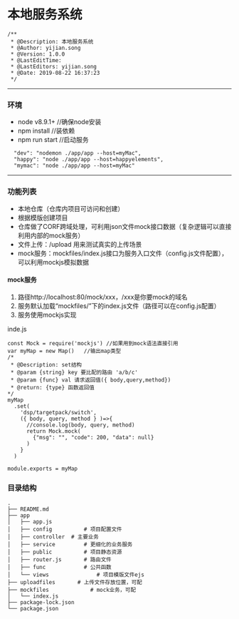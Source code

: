 # 本地服务系统

```
/**
 * @Description: 本地服务系统
 * @Author: yijian.song
 * @Version: 1.0.0
 * @LastEditTime:
 * @LastEditors: yijian.song
 * @Date: 2019-08-22 16:37:23
 */
```

---

### 环境
- node v8.9.1+  //确保node安装
- npm install   //装依赖
- npm run start //启动服务
```
  "dev": "nodemon ./app/app --host=myMac",
  "happy": "node ./app/app --host=happyelements",
  "mymac": "node ./app/app --host=myMac"
```
---

### 功能列表
- 本地仓库（仓库内项目可访问和创建）
- 根据模版创建项目
- 仓库做了CORF跨域处理，可利用json文件mock接口数据（复杂逻辑可以直接利用内部的mock服务）
- 文件上传：/upload 用来测试真实的上传场景
- mock服务：mockfiles/index.js接口为服务入口文件（config.js文件配置），可以利用mockjs模拟数据

#### mock服务
1. 路径http://localhost:80/mock/xxx，/xxx是你要mock的域名
2. 服务默认加载“mockfiles/”下的index.js文件（路径可以在config.js配置）
3. 服务使用mockjs实现

inde.js
```
const Mock = require('mockjs') //如果用到mock语法直接引用
var myMap = new Map()	//输出map类型
/*
 * @Description: set结构
 * @param {string} key 要比配的路由 'a/b/c'
 * @param {func} val 请求返回值({ body,query,method})
 * @return: {type} 函数返回值
*/
myMap
  .set(
    'dsp/targetpack/switch',
    ({ body, query, method } )=>{
      //console.log(body, query, method)
      return Mock.mock(
        {"msg": "", "code": 200, "data": null}
      )
    }
  )

module.exports = myMap
```



### 目录结构
```
.
├── README.md
├── app
│   ├── app.js
│   ├── config  		# 项目配置文件
│   ├── controller 	# 主要业务
│   ├── service			# 更细化的业务服务
│   ├── public			# 项目静态资源
│   ├── router.js		# 路由文件
│   ├── func    		# 公共函数
│   └── views				# 项目模版文件ejs
├── uploadfiles		  # 上传文件存放位置，可配
├── mockfiles			  # mock业务，可配
│   └── index.js
├── package-lock.json
└── package.json
```


<!-- 老版本演示视频: [youku 地址] (http://v.youku.com/v_show/id_XMjg3NDU4NzQ1Mg==.html?spm=a2hzp.8244740.userfeed.5!3~5~5~5!2~A) -->